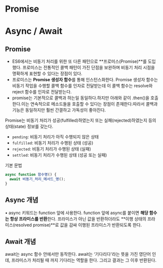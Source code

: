 # Promise

# **Async / Await**

## Promise

- ES6에서는 비동기 처리를 위한 또 다른 패턴으로 **프로미스(Promise)**를 도입했다. 프로미스는 전통적인 콜백 패턴이 가진 단점을 보완하며 비동기 처리 시점을 명확하게 표현할 수 있다는 장점이 있다.
- 프로미스는 **Promise 생성자 함수**를 통해 인스턴스화한다. Promise 생성자 함수는 비동기 작업을 수행할 콜백 함수를 인자로 전달받는데 이 콜백 함수는 resolve와 reject 함수를 인자로 전달받는다.
- promise는 기본적으로 콜백과 하는일 동일하다.하지만 아래와 같이 .then()을 호출한다.이는 연속적으로 메소드들을 호출할 수 있다는 장점이 존재한다.따라서 콜백과 기능은 동일하지만 훨씬 간결하고 가독성이 좋아진다.

 

Promise는 비동기 처리가 성공(fulfilled)하였는지 또는 실패(rejected)하였는지 등의 상태(state) 정보를 갖는다.

- `pending`: 비동기 처리가 아직 수행되지 않은 상태
- `fulfilled`: 비동기 처리가 수행된 상태 (성공)
- `rejected`: 비동기 처리가 수행된 상태 (실패)
- `settled`: 비동기 처리가 수행된 상태 (성공 또는 실패)

기본 문법

```jsx
async function 함수명() {
  await 비동기_처리_메서드_명();
}
```

## Async 개념

• async 키워드는 function 앞에 사용한다. function 앞에 async를 붙이면 **해당 함수는 항상 프라미스를 반환**한다. 프라미스가 아닌 값을 반환하더라도 **이행 상태의 프라미스(resolved promise)**로 값을 감싸 이행된 프라미스가 반환되도록 한다.

## Await 개념

await는 async 함수 안에서만 동작한다. await는 ‘기다리다'라는 뜻을 가진 영단어 인데, 프라미스가 처리될 때 까지 기다리는 역할을 한다. 그리고 결과는 그 이후 반환된다.
